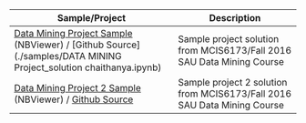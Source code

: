 | Sample/Project | Description |
|----------------|-------------|
|[Data Mining Project Sample](http://nbviewer.jupyter.org/github/chaithanya1945/Data-Mining-Projects/blob/master/samples/DATA%20MINING%20Project_solution%20chaithanya.ipynb) (NBViewer) / [Github Source](./samples/DATA MINING Project_solution chaithanya.ipynb) | Sample project solution from MCIS6173/Fall 2016 SAU Data Mining Course |
|[Data Mining Project 2 Sample](http://nbviewer.jupyter.org/github/chaithanya1945/Data-Mining-Projects/blob/master/samples/DM_PROJECT_2.ipynb) (NBViewer) / [Github Source](./samples/DM_PROJECT_2.ipynb) | Sample project 2 solution from MCIS6173/Fall 2016 SAU Data Mining Course |
